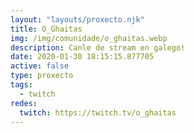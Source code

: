 ```yaml
---
layout: "layouts/proxecto.njk"
title: O_Ghaitas
img: /img/comunidade/o_ghaitas.webp
description: Canle de stream en galego!
date: 2020-01-30 18:15:15.877705
active: false
type: proxecto
tags:
  - twitch
redes:
  twitch: https://twitch.tv/o_ghaitas
---
```

